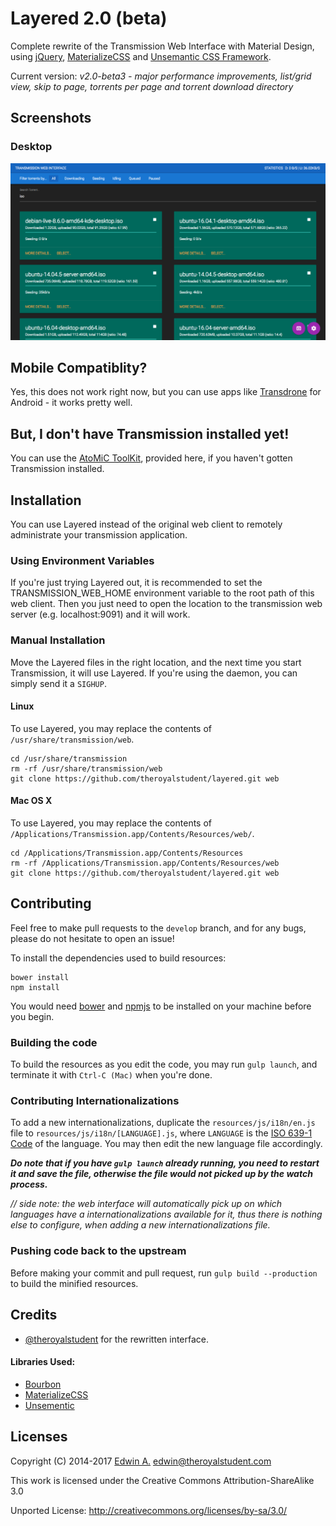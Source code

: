 # Layered 2.0 (beta)
Complete rewrite of the Transmission Web Interface with Material Design,
using [jQuery](https://jquery.com), [MaterializeCSS](http://materializecss.com/) and [Unsemantic CSS Framework](http://unsemantic.com/).

Current version: _v2.0-beta3 - major performance improvements, list/grid view, skip to page, torrents per page and torrent download directory_

## Screenshots
### Desktop
![Screenshot Desktop](resources/img/screenshot-desktop.png)

## Mobile Compatiblity?
Yes, this does not work right now, but you can use apps like [Transdrone](https://play.google.com/store/apps/details?id=org.transdroid.lite) for Android - it works pretty well.

## But, I don't have Transmission installed yet!
You can use the [AtoMiC ToolKit](https://github.com/htpcBeginner/AtoMiC-ToolKit), provided here, if you haven't gotten Transmission installed.

## Installation
You can use Layered instead of the original web client to remotely administrate your transmission application.

### Using Environment Variables
If you're just trying Layered out, it is recommended to set the TRANSMISSION_WEB_HOME environment variable to the root path of this web client. Then you just need to open the location to the transmission web server (e.g. localhost:9091) and it will work.

### Manual Installation
Move the Layered files in the right location, and the next time you start Transmission, it will use Layered. If you're using the daemon, you can simply send it a `SIGHUP`.

#### Linux
To use Layered, you may replace the contents of `/usr/share/transmission/web`.

```
cd /usr/share/transmission
rm -rf /usr/share/transmission/web
git clone https://github.com/theroyalstudent/layered.git web
```

#### Mac OS X
To use Layered, you may replace the contents of `/Applications/Transmission.app/Contents/Resources/web/`.

```
cd /Applications/Transmission.app/Contents/Resources
rm -rf /Applications/Transmission.app/Contents/Resources/web
git clone https://github.com/theroyalstudent/layered.git web
```

## Contributing
Feel free to make pull requests to the `develop` branch, and for any bugs, please do not hesitate to open an issue!

To install the dependencies used to build resources:

```
bower install
npm install
```

You would need [bower](https://bower.io/) and [npmjs](https://www.npmjs.com/) to be installed on your machine before you begin.

### Building the code
To build the resources as you edit the code, you may run `gulp launch`, and terminate it with `Ctrl-C (Mac)` when you're done.

### Contributing Internationalizations
To add a new internationalizations, duplicate the `resources/js/i18n/en.js` file to `resources/js/i18n/[LANGUAGE].js`, where `LANGUAGE` is the [ISO 639-1 Code](https://en.wikipedia.org/wiki/List_of_ISO_639-1_codes) of the language.
You may then edit the new language file accordingly.

_**Do note that if you have `gulp launch` already running, you need to restart it and save the file, otherwise the file would not picked up by the watch process.**_

_// side note: the web interface will automatically pick up on which languages have a internationalizations available for it, thus there is nothing else to configure, when adding a new internationalizations file._

### Pushing code back to the upstream
Before making your commit and pull request, run `gulp build --production` to build the minified resources.

## Credits
* [@theroyalstudent](https://github.com/theroyalstudent) for the rewritten interface.

#### Libraries Used:
* [Bourbon](http://bourbon.io)
* [MaterializeCSS](http://materializecss.com)
* [Unsementic](http://unsemantic.com)

## Licenses

Copyright (C) 2014-2017 [Edwin A.](https://theroyalstudent.com) <edwin@theroyalstudent.com>

This work is licensed under the Creative Commons Attribution-ShareAlike 3.0

Unported License: http://creativecommons.org/licenses/by-sa/3.0/
